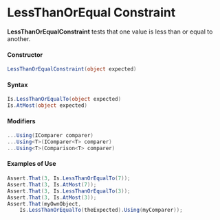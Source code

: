 # LessThanOrEqual Constraint


**LessThanOrEqualConstraint** tests that one value is less than or equal to another.

#### Constructor

```csharp
LessThanOrEqualConstraint(object expected)
```

#### Syntax

```csharp
Is.LessThanOrEqualTo(object expected)
Is.AtMost(object expected)
```

#### Modifiers

```csharp
...Using(IComparer comparer)
...Using<T>(IComparer<T> comparer)
...Using<T>(Comparison<T> comparer)
```

#### Examples of Use

```csharp
Assert.That(3, Is.LessThanOrEqualTo(7));
Assert.That(3, Is.AtMost(7));
Assert.That(3, Is.LessThanOrEqualTo(3));
Assert.That(3, Is.AtMost(3));
Assert.That(myOwnObject, 
    Is.LessThanOrEqualTo(theExpected).Using(myComparer));
```


